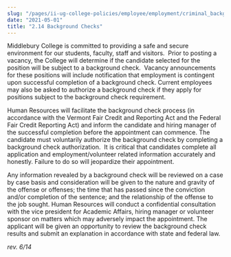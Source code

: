 ```yaml
---
slug: "/pages/ii-ug-college-policies/employee/employment/criminal_background_ch"
date: "2021-05-01"
title: "2.14 Background Checks"
---
```


Middlebury College is committed to providing a safe and secure environment for our students, faculty, staff and visitors.  Prior to posting a vacancy, the College will determine if the candidate selected for the position will be subject to a background check.  Vacancy announcements for these positions will include notification that employment is contingent upon successful completion of a background check. Current employees may also be asked to authorize a background check if they apply for positions subject to the background check requirement.

Human Resources will facilitate the background check process (in accordance with the Vermont Fair Credit and Reporting Act and the Federal Fair Credit Reporting Act) and inform the candidate and hiring manager of the successful completion before the appointment can commence. The candidate must voluntarily authorize the background check by completing a background check authorization.  It is critical that candidates complete all application and employment/volunteer related information accurately and honestly. Failure to do so will jeopardize their appointment.

Any information revealed by a background check will be reviewed on a case by case basis and consideration will be given to the nature and gravity of the offense or offenses; the time that has passed since the conviction and/or completion of the sentence; and the relationship of the offense to the job sought. Human Resources will conduct a confidential consultation with the vice president for Academic Affairs, hiring manager or volunteer sponsor on matters which may adversely impact the appointment. The applicant will be given an opportunity to review the background check results and submit an explanation in accordance with state and federal law.

_rev. 6/14_